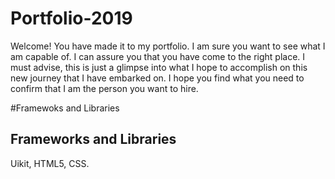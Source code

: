 # Portfolio-2019


Welcome! You have made it to my portfolio. I am sure you want to see what I am capable of. I can assure
you that you have come to the right place. I must advise, this is just a glimpse into what I hope to accomplish 
on this new journey that I have embarked on. I hope you find what you need to confirm that I am the person you want to
hire. 

#Framewoks and Libraries
 ## Frameworks and Libraries
  Uikit, 
  HTML5,
  CSS.
  
  
